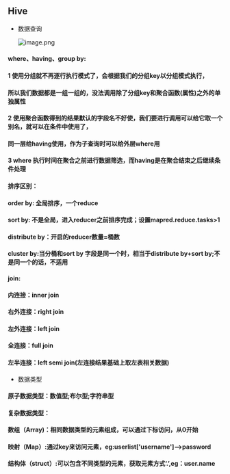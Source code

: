 
## Hive

* 数据查询
    
    ![image.png](https://upload-images.jianshu.io/upload_images/14466577-afbb6b13348402b1.png?imageMogr2/auto-orient/strip%7CimageView2/2/w/1240)
    
#### where、having、group by:
#### 1 使用分组就不再逐行执行模式了，会根据我们的分组key以分组模式执行，
#### 所以我们数据都是一组一组的，没法调用除了分组key和聚合函数(属性)之外的单独属性
#### 2 使用聚合函数得到的结果默认的字段名不好使，我们要进行调用可以给它取一个别名，就可以在条件中使用了，
#### 同一层给having使用，作为子查询时可以给外层where用
#### 3 where 执行时间在聚合之前进行数据筛选，而having是在聚合结束之后继续条件处理
#### 排序区别：
#### order by: 全局排序，一个reduce
#### sort  by: 不是全局，进入reducer之前排序完成；设置mapred.reduce.tasks>1
#### distribute by：开启的reducer数量=桶数
#### cluster by:当分桶和sort by 字段是同一个时，相当于distribute by+sort  by;不是同一个的话，不适用
#### join:
#### 内连接：inner join
#### 右外连接：right join
#### 左外连接：left join
#### 全连接：full join
#### 左半连接：left semi join(左连接结果基础上取左表相关数据)
* 数据类型
#### 原子数据类型：数值型;布尔型;字符串型
#### 复杂数据类型：
#### 数组（Array)：相同数据类型的元素组成，可以通过下标访问，从0开始
#### 映射（Map）:通过key来访问元素，eg:userlist['username']-->password
#### 结构体（struct）:可以包含不同类型的元素，获取元素方式‘.’,eg：user.name

